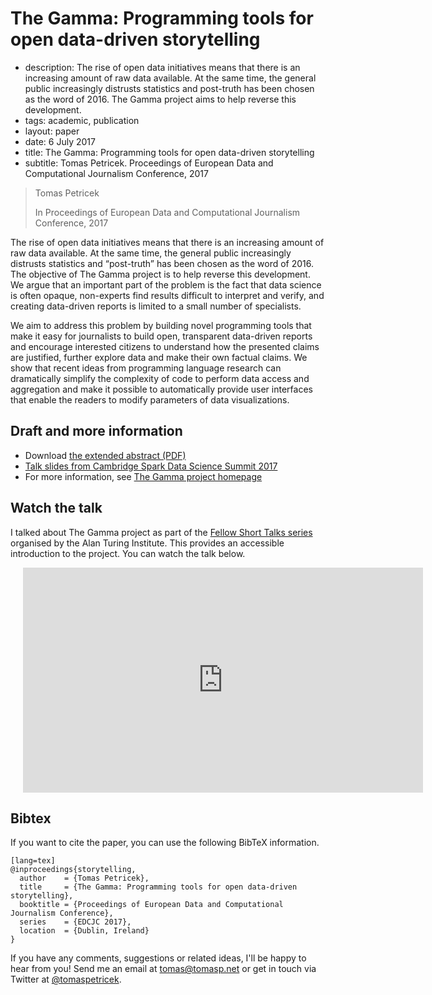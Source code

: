 # The Gamma: Programming tools for open data-driven storytelling

 - description:  The rise of open data initiatives means that there is an increasing amount of raw 
    data available. At the same time, the general public increasingly distrusts statistics and 
    post-truth has been chosen as the word of 2016. The Gamma project aims to help reverse this development.
 - tags: academic, publication
 - layout: paper
 - date: 6 July 2017
 - title: The Gamma: Programming tools for open data-driven storytelling
 - subtitle: Tomas Petricek. Proceedings of European Data and Computational Journalism Conference, 2017
 
> Tomas Petricek
>
> In Proceedings of European Data and Computational Journalism Conference, 2017

The rise of open data initiatives means that there is an increasing amount of raw data available. 
At the same time, the general public increasingly distrusts statistics and “post-truth” has been 
chosen as the word of 2016. The objective of The Gamma project is to help reverse this
development. We argue that an important part of the problem is the fact that data science is 
often opaque, non-experts find results difficult to interpret and verify, and creating data-driven 
reports is limited to a small number of specialists.

We aim to address this problem by building novel programming tools that make it easy for journalists 
to build open, transparent data-driven reports and encourage interested citizens to understand how 
the presented claims are justified, further explore data and make their own factual claims. We show 
that recent ideas from programming language research can dramatically simplify the complexity of 
code to perform data access and aggregation and make it possible to automatically provide user 
interfaces that enable the readers to modify parameters of data visualizations.

## Draft and more information

 - Download [the extended abstract (PDF)](abstract.pdf)
 - [Talk slides from Cambridge Spark Data Science Summit 2017](http://tpetricek.github.io/Talks/2017/thegamma-data-science/)
 - For more information, see [The Gamma project homepage](http://thegamma.net)

## Watch the talk

I talked about The Gamma project as part of the [Fellow Short Talks series](https://www.youtube.com/channel/UCcr5vuAH5TPlYox-QLj4ySw)
organised by the Alan Turing Institute. This provides an accessible introduction to the project.
You can watch the talk below.

<div style="padding-left:20px">
<iframe width="640" height="360" src="https://www.youtube.com/embed/aHjgpmzFjOA" frameborder="0" allowfullscreen></iframe>
</div>

## <a id="cite">Bibtex</a>
If you want to cite the paper, you can use the following BibTeX information.

    [lang=tex]
    @inproceedings{storytelling,
      author    = {Tomas Petricek},
      title     = {The Gamma: Programming tools for open data-driven storytelling},
      booktitle = {Proceedings of European Data and Computational Journalism Conference},
      series    = {EDCJC 2017},
      location  = {Dublin, Ireland}
    } 

If you have any comments, suggestions or related ideas, I'll be happy to 
hear from you! Send me an email at [tomas@tomasp.net](mailto:tomas@tomasp.net)
or get in touch via Twitter at [@tomaspetricek](http://twitter.com/tomaspetricek).
